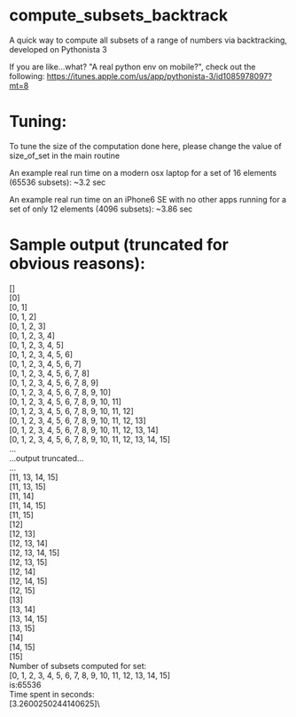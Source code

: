 # compute_subsets_backtrack
A quick way to compute all subsets of a range of numbers via backtracking, developed on Pythonista 3

If you are like...what?  "A real python env on mobile?", check out the following:
https://itunes.apple.com/us/app/pythonista-3/id1085978097?mt=8

# Tuning:
To tune the size of the computation done here, please change the value of size_of_set in the main routine

An example real run time on a modern osx laptop for a set of 16 elements (65536 subsets):  ~3.2 sec

An example real run time on an iPhone6 SE with no other apps running for a set of only 12 elements (4096 subsets): ~3.86 sec

# Sample output (truncated for obvious reasons):

[]\
[0]\
[0, 1]\
[0, 1, 2]\
[0, 1, 2, 3]\
[0, 1, 2, 3, 4]\
[0, 1, 2, 3, 4, 5]\
[0, 1, 2, 3, 4, 5, 6]\
[0, 1, 2, 3, 4, 5, 6, 7]\
[0, 1, 2, 3, 4, 5, 6, 7, 8]\
[0, 1, 2, 3, 4, 5, 6, 7, 8, 9]\
[0, 1, 2, 3, 4, 5, 6, 7, 8, 9, 10]\
[0, 1, 2, 3, 4, 5, 6, 7, 8, 9, 10, 11]\
[0, 1, 2, 3, 4, 5, 6, 7, 8, 9, 10, 11, 12]\
[0, 1, 2, 3, 4, 5, 6, 7, 8, 9, 10, 11, 12, 13]\
[0, 1, 2, 3, 4, 5, 6, 7, 8, 9, 10, 11, 12, 13, 14]\
[0, 1, 2, 3, 4, 5, 6, 7, 8, 9, 10, 11, 12, 13, 14, 15]\
...\
...output truncated...\
...\
[11, 13, 14, 15]\
[11, 13, 15]\
[11, 14]\
[11, 14, 15]\
[11, 15]\
[12]\
[12, 13]\
[12, 13, 14]\
[12, 13, 14, 15]\
[12, 13, 15]\
[12, 14]\
[12, 14, 15]\
[12, 15]\
[13]\
[13, 14]\
[13, 14, 15]\
[13, 15]\
[14]\
[14, 15]\
[15]\
Number of subsets computed for set:\
[0, 1, 2, 3, 4, 5, 6, 7, 8, 9, 10, 11, 12, 13, 14, 15]\
is:65536\
Time spent in seconds:\
[3.2600250244140625]\
